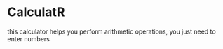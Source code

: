 # CalculatR
this calculator helps you perform arithmetic operations, you just need to enter numbers
